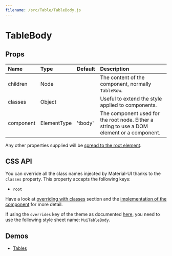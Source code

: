 ```yaml
---
filename: /src/Table/TableBody.js
---
```


<!--- This documentation is automatically generated, do not try to edit it. -->

# TableBody



## Props

| Name | Type | Default | Description |
|:-----|:-----|:--------|:------------|
| children | Node |  | The content of the component, normally `TableRow`. |
| classes | Object |  | Useful to extend the style applied to components. |
| component | ElementType | 'tbody' | The component used for the root node. Either a string to use a DOM element or a component. |

Any other properties supplied will be [spread to the root element](/guides/api#spread).

## CSS API

You can override all the class names injected by Material-UI thanks to the `classes` property.
This property accepts the following keys:
- `root`

Have a look at [overriding with classes](/customization/overrides#overriding-with-classes) section
and the [implementation of the component](https://github.com/mui-org/material-ui/tree/v1-beta/src/Table/TableBody.js)
for more detail.

If using the `overrides` key of the theme as documented
[here](/customization/themes#customizing-all-instances-of-a-component-type),
you need to use the following style sheet name: `MuiTableBody`.

## Demos

- [Tables](/demos/tables)

